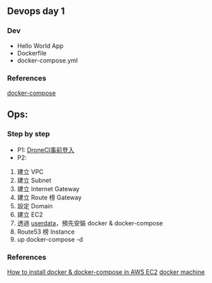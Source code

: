 ## Devops day 1
### Dev
- Hello World App
- Dockerfile
- docker-compose.yml
### References
[docker-compose](https://docs.docker.com/compose/)

## Ops: 
### Step by step
- P1:
[DroneCI事前登入](https://github.com/wys1203/people22/blob/master/drone/README.md)
- P2:
1. 建立 VPC
2. 建立 Subnet
3. 建立 Internet Gateway
4. 建立 Route 榜 Gateway
6. 設定 Domain
6. 建立 EC2
6. 透過 [userdata](https://github.com/wys1203/people22/blob/master/aws/userdata.sh)，預先安裝 docker & docker-compose
7. Route53 榜 Instance
8. up docker-compose -d

### References
[How to install docker & docker-compose in AWS EC2](http://docs.aws.amazon.com/AmazonECS/latest/developerguide/docker-basics.html#install_docker)
[docker machine](https://docs.docker.com/machine/drivers/aws/#default-amis)
